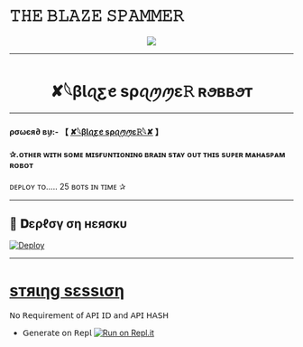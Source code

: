 
# 𝚃𝙷𝙴 𝙱𝙻𝙰𝚉𝙴 𝚂𝙿𝙰𝙼𝙼𝙴𝚁 

<p align="center">
  <img src="https://telegra.ph/file/a5ec1064cca3d1151e506.jpg">
</p>

__________________________________
<h1 align="center">
  <b>✘𓆩βƖꪖƹꫀ sρꪖꪑꪑε𝚁 ʀꪮʙʙꪮᴛ </b>
</h1>

__________________________________

#### ρσωєя∂ ʙꪗ:- 【 [✘𓆩βƖꪖƹꫀ sρꪖꪑꪑε𝚁𓆩✘](https://t.me/BLAZE_SPAMMER) 】


#### ✰.ᴏᴛʜᴇʀ ᴡɪᴛʜ sᴏᴍᴇ ᴍɪsғᴜɴᴛɪᴏɴɪɴɢ ʙʀᴀɪɴ sᴛᴀʏ ᴏᴜᴛ ᴛʜɪs sᴜᴘᴇʀ ᴍᴀʜᴀsᴘᴀᴍ ʀᴏʙᴏᴛ
 ᴅᴇᴘʟᴏʏ ᴛᴏ..... 25 ʙᴏᴛs ɪɴ ᴛɪᴍᴇ ✰
__________________________________
## 🚀 𝐃ερℓσү ση нεяσкυ 
[![Deploy](https://www.herokucdn.com/deploy/button.svg)](https://heroku.com/deploy?template=https://github.com/TEAM-BLAZ/BLAZE-SPAMMER-ROBOT)

__________________________________
# [sтяιηg sεssιση](https://replit.com/@TCeReaLkiller/BLAZE-SPAMMER)


𝖭𝗈 𝖱𝖾𝗊𝗎𝗂𝗋𝖾𝗆𝖾𝗇𝗍 𝗈𝖿 𝖠𝖯𝖨 𝖨𝖣 𝖺𝗇𝖽 𝖠𝖯𝖨 𝖧𝖠𝖲𝖧

   - 𝖦𝖾𝗇𝖾𝗋𝖺𝗍𝖾 𝗈𝗇 𝖱𝖾𝗉𝗅 [![Run on Repl.it](https://repl.it/badge/github/MrRizoel/RiZoeLSpamBot)](https://replit.com/@TCeReaLkiller/CEREALKILLERS-SpAm-RoBoT)



